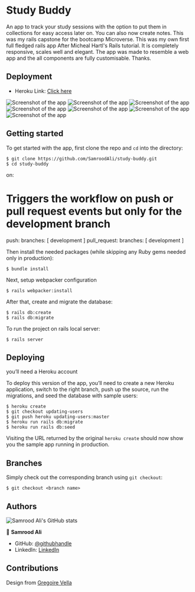 # Study Buddy
An app to track your study sessions with the option to put them in collections for easy access later on. You can also now create notes. This was my rails capstone for the bootcamp Microverse. This was my own first full fledged rails app After Micheal Hartl's Rails tutorial. It is completely responsive, scales well and elegant. The app was made to resemble a web app and the all components are fully customisable. Thanks.

## Deployment
- Heroku Link: [Click here](https://cool-study-buddy.herokuapp.com/)

![Screenshot of the app](./app1.png)
![Screenshot of the app](./app2.png)
![Screenshot of the app](./app3.png)
![Screenshot of the app](./app4.png)
![Screenshot of the app](./app5.png)
![Screenshot of the app](./app6.png)
![Screenshot of the app](./app7.png)
## Getting started

To get started with the app, first clone the repo and `cd` into the directory:

```
$ git clone https://github.com/SamroodAli/study-buddy.git
$ cd study-buddy
```
on:
  # Triggers the workflow on push or pull request events but only for the development branch
  push:
    branches: [ development ]
  pull_request:
    branches: [ development ]

Then install the needed packages (while skipping any Ruby gems needed only in production):

```
$ bundle install
```

Next, setup webpacker configuration

```
$ rails webpacker:install
```

After that, create and migrate the database:

```
$ rails db:create
$ rails db:migrate
```

To run the project on rails local server:

```
$ rails server
```
## Deploying

you’ll need a Heroku account

To deploy this version of the app, you’ll need to create a new Heroku application, switch to the right branch, push up the source, run the migrations, and seed the database with sample users:

```
$ heroku create
$ git checkout updating-users
$ git push heroku updating-users:master
$ heroku run rails db:migrate
$ heroku run rails db:seed
```

Visiting the URL returned by the original `heroku create` should now show you the sample app running in production. 

## Branches

Simply check out the corresponding branch using `git checkout`:

```
$ git checkout <branch name>
```

## Authors

![Samrood Ali's GitHub stats](https://github-readme-stats.vercel.app/api?username=SamroodAli&count_private=true&theme=dark&show_icons=true)

👤 **Samrood Ali**
- GitHub: [@githubhandle](https://github.com/SamroodAli)
- LinkedIn: [LinkedIn](https://www.linkedin.com/in/samrood-ali/)


## Contributions
Design from [Gregoire Vella](https://www.behance.net/gregoirevella)
